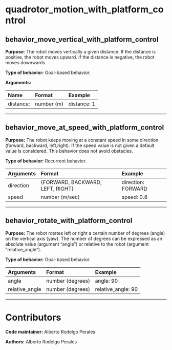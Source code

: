 # quadrotor_motion_with_platform_control
## behavior_move_vertical_with_platform_control

**Purpose**: The robot moves vertically a given distance. If the distance is positive, the robot moves upward. If the distance is negative, the robot moves downwards.

**Type of behavior:** Goal-based behavior.

**Arguments:** 

| Name    |   Format  |  Example |  
| :-----------| :---------| :--------|
| distance: |number (m)|distance: 1|  

----
## behavior_move_at_speed_with_platform_control

**Purpose:** The robot keeps moving at a constant speed in some direction (forward, backward, left,right). If the speed value is not given a default value is considered. This behavior does not avoid obstacles. 

**Type of behavior:** Recurrent behavior.

| Arguments    |   Format  |  Example |  
| :-----------| :---------| :--------|
| direction |{FORWARD, BACKWARD, LEFT, RIGHT}|direction: FORWARD |          
| speed |number (m/sec)|speed: 0.8|

----
## behavior_rotate_with_platform_control

**Purpose:** The robot rotates left or right a certain number of degrees (angle) on the vertical axis (yaw). The number of degrees can be expressed as an absolute value (argument “angle”) or relative to the robot (argument “relative_angle”).

**Type of behavior:** Goal-based behavior.

| Arguments    |   Format  |  Example |  
| :-----------| :---------| :--------|          
| angle |number (degrees)|angle: 90|
| relative_angle |number (degrees)|relative_angle: 90|

----

# Contributors

**Code maintainer:** Alberto Rodelgo Perales

**Authors:** Alberto Rodelgo Perales